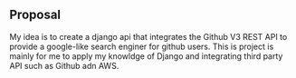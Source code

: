 ## Proposal

My idea is to create a django api that integrates the Github V3 REST API to provide a google-like search enginer for github users. This is project is mainly for me to apply my knowldge of Django and integrating third party API such as Github adn AWS.
